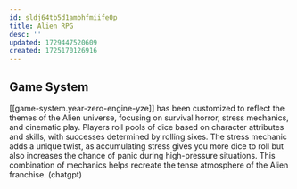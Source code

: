 ```yaml
---
id: sldj64tb5d1ambhfmiife0p
title: Alien RPG
desc: ''
updated: 1729447520609
created: 1725170126916
---
```


## Game System

[[game-system.year-zero-engine-yze]] has been customized to reflect the themes of the Alien universe, focusing on survival horror, stress mechanics, and cinematic play. Players roll pools of dice based on character attributes and skills, with successes determined by rolling sixes. The stress mechanic adds a unique twist, as accumulating stress gives you more dice to roll but also increases the chance of panic during high-pressure situations. This combination of mechanics helps recreate the tense atmosphere of the Alien franchise. (chatgpt)
